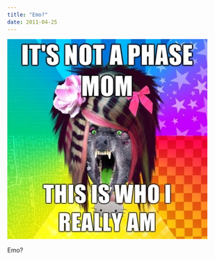 ```yaml
---
title: "Emo?"
date: 2011-04-25
---
```


![2011-04-25-xdv4zvvh.jpeg](/images/2011-04-25-xdv4zvvh.jpeg)

Emo?
